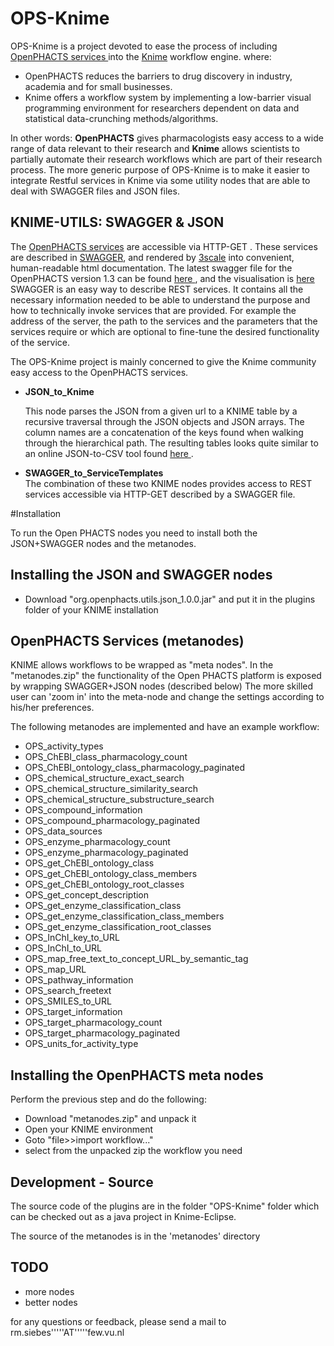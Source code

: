 OPS-Knime
=========

OPS-Knime is a project devoted to ease the process of including <a href="http://dev.openphacts.org">OpenPHACTS services </a> into the <a href="http://www.knime.org/">Knime</a> workflow engine.
where:<br/>
<ul><li>OpenPHACTS reduces the barriers to drug discovery in industry, academia and for small businesses. </li>
<li>
Knime offers a workflow system by implementing a low-barrier visual programming environment for researchers dependent on data and statistical data-crunching methods/algorithms.
</li> 
</ul>
In other words: <b>OpenPHACTS</b> gives pharmacologists easy access to a wide range of data relevant to their research and <b>Knime</b> allows scientists to partially automate their research workflows which
are part of their research process.   
The more generic purpose of OPS-Knime is to make it easier to integrate Restful services in Knime via some utility nodes that are able to deal with SWAGGER files and JSON files.



KNIME-UTILS: SWAGGER & JSON
----------
The <a href="http://dev.openphacts.org">OpenPHACTS services</a> are accessible via HTTP-GET .
These services are described in <a href="https://developers.helloreverb.com/swagger/">SWAGGER</a>, and rendered by <a href="http://www.3scale.net/">3scale</a> into convenient, human-readable html documentation. 
The latest swagger file for the OpenPHACTS version 1.3 can be found <a href="https://raw.github.com/openphacts/OPS_LinkedDataApi/1.3.0/api-config-files/swagger.json">here </a>, and the visualisation is <a href="https://dev.openphacts.org/docs/1.3"> here </a>
SWAGGER is an easy way to describe REST services. 
It contains all the necessary information needed to be able
to understand the purpose and how to technically invoke  services that are provided. For example the address of the server, the path to the services and the parameters
that the services require or which are optional to fine-tune the desired functionality of the service.


The OPS-Knime project is mainly concerned to give the Knime community easy access to the OpenPHACTS services. 


<ul><li><b>JSON_to_Knime</b><br/>

This node parses the JSON from a given url to a KNIME table by a recursive traversal through the JSON objects and JSON arrays. The column names
are a concatenation of the keys found when walking through the hierarchical path. The resulting tables looks quite similar to an online JSON-to-CSV tool
found <a href="http://json-csv.com"> here </a>.
 
</li>
<li><b>SWAGGER_to_ServiceTemplates</b><br/>
The combination of these two KNIME nodes provides access to REST services accessible via HTTP-GET described by a SWAGGER file.
</li></ul>

#Installation

To run the Open PHACTS nodes you need to install both the JSON+SWAGGER nodes and the metanodes. 

Installing the JSON and SWAGGER nodes
------------
* Download "org.openphacts.utils.json_1.0.0.jar" and put it in the plugins folder of your KNIME installation



OpenPHACTS Services (metanodes)
----------
KNIME allows workflows to be wrapped as "meta nodes". In the "metanodes.zip" the functionality of the Open PHACTS platform is exposed by wrapping SWAGGER+JSON nodes (described below)
The more skilled user can 'zoom in' into the meta-node and change the settings according
to his/her preferences.

The following metanodes are implemented and have an example workflow:
<ul><li>OPS_activity_types</li><li>OPS_ChEBI_class_pharmacology_count</li><li>OPS_ChEBI_ontology_class_pharmacology_paginated</li><li>OPS_chemical_structure_exact_search</li><li>OPS_chemical_structure_similarity_search</li><li>OPS_chemical_structure_substructure_search</li><li>OPS_compound_information</li><li>OPS_compound_pharmacology_paginated</li><li>OPS_data_sources</li><li>OPS_enzyme_pharmacology_count</li><li>OPS_enzyme_pharmacology_paginated</li><li>OPS_get_ChEBI_ontology_class</li><li>OPS_get_ChEBI_ontology_class_members</li><li>OPS_get_ChEBI_ontology_root_classes</li><li>OPS_get_concept_description</li><li>OPS_get_enzyme_classification_class</li><li>OPS_get_enzyme_classification_class_members</li><li>OPS_get_enzyme_classification_root_classes</li><li>OPS_InChI_key_to_URL</li><li>OPS_InChI_to_URL</li><li>OPS_map_free_text_to_concept_URL_by_semantic_tag</li><li>OPS_map_URL</li><li>OPS_pathway_information</li><li>OPS_search_freetext</li><li>OPS_SMILES_to_URL</li><li>OPS_target_information</li><li>OPS_target_pharmacology_count</li><li>OPS_target_pharmacology_paginated</li><li>OPS_units_for_activity_type</li></ul>

Installing the OpenPHACTS meta nodes
----------
Perform the previous step and do the following:
* Download "metanodes.zip" and unpack it 
* Open your KNIME environment
* Goto "file>>import workflow..."
* select from the unpacked zip the workflow you need




Development - Source
----------
The source code of the plugins are in the folder "OPS-Knime" folder which can be checked out as
a java project in Knime-Eclipse.

The source of the metanodes is in the 'metanodes' directory

TODO
-------------
* more nodes
* better nodes

for any questions or feedback, please send a mail to rm.siebes'''''AT'''''few.vu.nl
